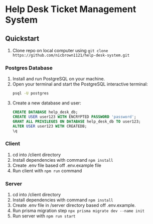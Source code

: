 # Help Desk Ticket Management System

## Quickstart

1. Clone repo on local computer using `git clone https://github.com/nicbrown1121/help-desk-system.git`

### Postgres Database

1. Install and run PostgreSQL on your machine.
2. Open your terminal and start the PostgreSQL interactive terminal:
   ```bash
   psql -U postgres
   ```
3. Create a new database and user:
   ```sql
   CREATE DATABASE help_desk_db;
   CREATE USER user123 WITH ENCRYPTED PASSWORD 'password';
   GRANT ALL PRIVILEGES ON DATABASE help_desk_db TO user123;
   ALTER USER user123 WITH CREATEDB;
   \q
   ```

### Client

1. cd into /client directory
2. Install dependencies with command `npm install`
3. Create .env file based off .env.example file
4. Run client with `npm run` command

### Server

1. cd into /client directory
2. Install dependencies with command `npm install`
3. Create .env file in /server directory based off .env.example.
4. Run prisma migration step `npx prisma migrate dev --name init`
5. Run server with `npm run start`
